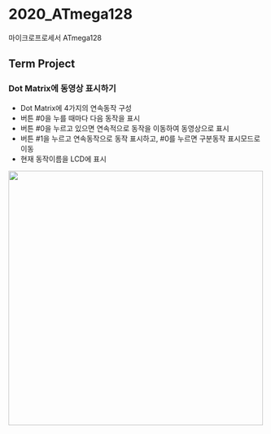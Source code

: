 # 2020_ATmega128
마이크로프로세서 ATmega128  

## Term Project 
### Dot Matrix에 동영상 표시하기
- Dot Matrix에 4가지의 연속동작 구성
- 버튼 #0을 누를 때마다 다음 동작을 표시
- 버튼 #0을 누르고 있으면 연속적으로 동작을 이동하여 동영상으로 표시
- 버튼 #1을 누르고 연속동작으로 동작 표시하고, #0를 누르면 구분동작 표시모드로 이동
- 현재 동작이름을 LCD에 표시
<img src="https://github.com/JuHyunLee99/2020_ATmega128/blob/main/images/%EB%A7%88%ED%94%84%20%ED%85%80%ED%94%84.gif" width="500" />
